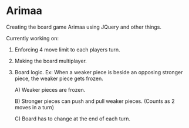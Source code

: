 Arimaa
=============

Creating the board game Arimaa using JQuery and other things.


Currently working on: 


1) Enforcing 4 move limit to each players turn.


2) Making the board multiplayer.


3) Board logic. Ex: When a weaker piece is beside an opposing stronger piece, the weaker piece gets frozen.

   A) Weaker pieces are frozen.
   
   B) Stronger pieces can push and pull weaker pieces. (Counts as 2 moves in a turn)
   
   C) Board has to change at the end of each turn.
   
